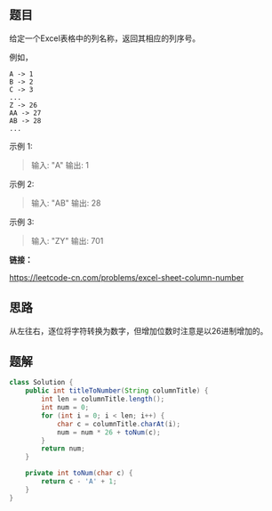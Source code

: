 ## 题目

给定一个Excel表格中的列名称，返回其相应的列序号。

例如，

    A -> 1
    B -> 2
    C -> 3
    ...
    Z -> 26
    AA -> 27
    AB -> 28 
    ...
示例 1:

> 输入: "A"
> 输出: 1

示例 2:

> 输入: "AB"
> 输出: 28

示例 3:

> 输入: "ZY"
> 输出: 701



**链接：**

https://leetcode-cn.com/problems/excel-sheet-column-number

## 思路

从左往右，逐位将字符转换为数字，但增加位数时注意是以26进制增加的。

## 题解

```java
class Solution {
    public int titleToNumber(String columnTitle) {
        int len = columnTitle.length();
        int num = 0;
        for (int i = 0; i < len; i++) {
            char c = columnTitle.charAt(i);
            num = num * 26 + toNum(c);
        }
        return num;
    }

    private int toNum(char c) {
        return c - 'A' + 1;
    }
}
```

